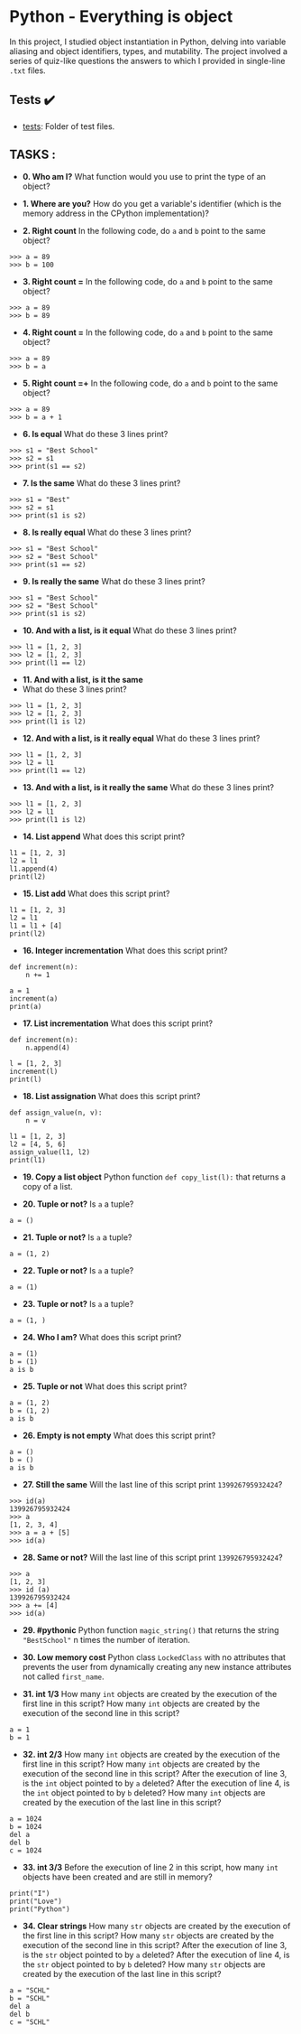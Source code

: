 # Python - Everything is object


In this project, I studied object instantiation in Python, delving into variable aliasing and object identifiers, types, and mutability. The project involved a series of quiz-like questions the answers to which I provided in single-line `.txt` files.


## Tests :heavy_check_mark:

* [tests](./tests): Folder of test files.

## TASKS :

* **0. Who am I?**
What function would you use to print the type of an object?


* **1. Where are you?**
How do you get a variable's identifier (which is the memory address in the CPython implementation)?

* **2. Right count**
In the following code, do `a` and `b` point to the same object?
```
>>> a = 89
>>> b = 100
```

* **3. Right count =**
 In the following code, do `a` and `b` point to the same object?
```
>>> a = 89
>>> b = 89
```

* **4. Right count =**
 In the following code, do `a` and `b` point to the same object?
```
>>> a = 89
>>> b = a
```

* **5. Right count =+**
 In the following code, do `a` and `b` point to the same object?
```
>>> a = 89
>>> b = a + 1
```

* **6. Is equal**
 What do these 3 lines print?
```
>>> s1 = "Best School"
>>> s2 = s1
>>> print(s1 == s2)
```

* **7. Is the same**
 What do these 3 lines print?
```
>>> s1 = "Best"
>>> s2 = s1
>>> print(s1 is s2)
```

* **8. Is really equal**
 What do these 3 lines print?
```
>>> s1 = "Best School"
>>> s2 = "Best School"
>>> print(s1 == s2)
```

* **9. Is really the same**
 What do these 3 lines print?
```
>>> s1 = "Best School"
>>> s2 = "Best School"
>>> print(s1 is s2)
```

* **10. And with a list, is it equal**
 What do these 3 lines print?
```
>>> l1 = [1, 2, 3]
>>> l2 = [1, 2, 3]
>>> print(l1 == l2)
```

* **11. And with a list, is it the same**
*  What do these 3 lines print?
```
>>> l1 = [1, 2, 3]
>>> l2 = [1, 2, 3]
>>> print(l1 is l2)
```

* **12. And with a list, is it really equal**
 What do these 3 lines print?
```
>>> l1 = [1, 2, 3]
>>> l2 = l1
>>> print(l1 == l2)
```

* **13. And with a list, is it really the same**
 What do these 3 lines print?
```
>>> l1 = [1, 2, 3]
>>> l2 = l1
>>> print(l1 is l2)
```

* **14. List append**
 What does this script print?
```
l1 = [1, 2, 3]
l2 = l1
l1.append(4)
print(l2)
```

* **15. List add**
 What does this script print?
```
l1 = [1, 2, 3]
l2 = l1
l1 = l1 + [4]
print(l2)
```

* **16. Integer incrementation**
 What does this script print?
```
def increment(n):
    n += 1

a = 1
increment(a)
print(a)
```

* **17. List incrementation**
 What does this script print?
```
def increment(n):
    n.append(4)

l = [1, 2, 3]
increment(l)
print(l)
```

* **18. List assignation**
 What does this script print?
```
def assign_value(n, v):
    n = v

l1 = [1, 2, 3]
l2 = [4, 5, 6]
assign_value(l1, l2)
print(l1)
```

* **19. Copy a list object**
 Python function `def copy_list(l):` that returns a copy of a list.

* **20. Tuple or not?**
 Is `a` a tuple?
```
a = ()
```

* **21. Tuple or not?**
 Is `a` a tuple?
```
a = (1, 2)
```

* **22. Tuple or not?**
 Is `a` a tuple?
```
a = (1)
```

* **23. Tuple or not?**
 Is `a` a tuple?
```
a = (1, )
```

* **24. Who I am?**
 What does this script print?
```
a = (1)
b = (1)
a is b
```

* **25. Tuple or not**
 What does this script print?
```
a = (1, 2)
b = (1, 2)
a is b
```

* **26. Empty is not empty**
 What does this script print?
```
a = ()
b = ()
a is b
```

* **27. Still the same**
 Will the last line of this script print `139926795932424`?
```
>>> id(a)
139926795932424
>>> a
[1, 2, 3, 4]
>>> a = a + [5]
>>> id(a)
```

* **28. Same or not?**
 Will the last line of this script print `139926795932424`?
```
>>> a
[1, 2, 3]
>>> id (a)
139926795932424
>>> a += [4]
>>> id(a)
```

* **29. #pythonic**
 Python function `magic_string()` that returns the string `"BestSchool"` n times the number of iteration.

* **30. Low memory cost**
 Python class `LockedClass` with no attributes that prevents the user from dynamically creating any new instance attributes not called `first_name`.

* **31. int 1/3**
 How many `int` objects are created by the execution of the first line in this script?
 How many `int` objects are created by the execution of the second line in this script?
```
a = 1
b = 1
```

* **32. int 2/3**
 How many `int` objects are created by the execution of the first line in this script?
 How many `int` objects are created by the execution of the second line in this script?
 After the execution of line 3, is the `int` object pointed to by `a` deleted?
 After the execution of line 4, is the `int` object pointed to by `b` deleted?
 How many `int` objects are created by the execution of the last line in this script?
```
a = 1024
b = 1024
del a
del b
c = 1024
```

* **33. int 3/3**
 Before the execution of line 2 in this script, how many `int` objects have been created and are still in memory?
```
print("I")
print("Love")
print("Python")
```

* **34. Clear strings**
 How many `str` objects are created by the execution of the first line in this script?
 How many `str` objects are created by the execution of the second line in this script?
 After the execution of line 3, is the `str` object pointed to by `a` deleted?
 After the execution of line 4, is the `str` object pointed to by `b` deleted?
 How many `str` objects are created by the execution of the last line in this script?
```
a = "SCHL"
b = "SCHL"
del a
del b
c = "SCHL"
```
